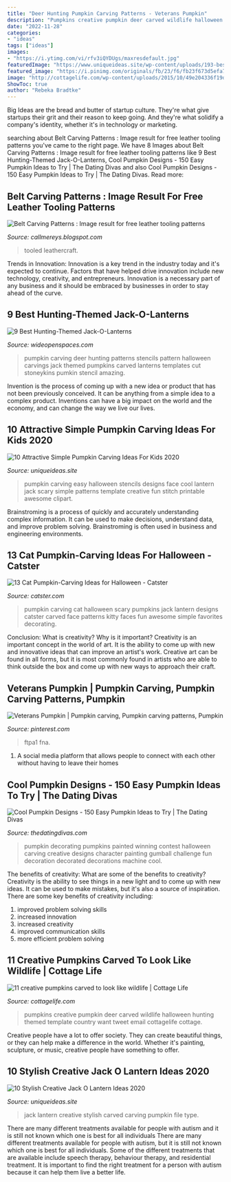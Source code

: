 ```yaml
---
title: "Deer Hunting Pumpkin Carving Patterns - Veterans Pumpkin"
description: "Pumpkins creative pumpkin deer carved wildlife halloween hunting themed template country want tweet email cottagelife cottage"
date: "2022-11-28"
categories:
- "ideas"
tags: ["ideas"]
images:
- "https://i.ytimg.com/vi/rfv3iQYDUgs/maxresdefault.jpg"
featuredImage: "https://www.uniqueideas.site/wp-content/uploads/193-best-carved-images-on-pinterest-carving-pumpkins-pumpkin-art.jpg"
featured_image: "https://i.pinimg.com/originals/fb/23/f6/fb23f673d5efa7b3058ea33e163962f8.jpg"
image: "http://cottagelife.com/wp-content/uploads/2015/10/49e204336f19dd0e998de717ca9f8350.jpg"
ShowToc: true
author: "Rebeka Bradtke"
---
```



Big Ideas are the bread and butter of startup culture. They're what give startups their grit and their reason to keep going. And they're what solidify a company's identity, whether it's in technology or marketing.

	

		
searching about Belt Carving Patterns : Image result for free leather tooling patterns you've came to the right page. We have 8 Images about Belt Carving Patterns : Image result for free leather tooling patterns like 9 Best Hunting-Themed Jack-O-Lanterns, Cool Pumpkin Designs - 150 Easy Pumpkin Ideas to Try | The Dating Divas and also Cool Pumpkin Designs - 150 Easy Pumpkin Ideas to Try | The Dating Divas. Read more:
		
    
## Belt Carving Patterns : Image Result For Free Leather Tooling Patterns

<img loading=lazy src="https://i.ytimg.com/vi/rfv3iQYDUgs/maxresdefault.jpg" onerror="this.onerror=null;this.src='https://tse3.mm.bing.net/th?id=OIP.UHr_gQX1ZZjycROOb6LwAwHaEK&amp;pid=15.1';" alt="Belt Carving Patterns : Image result for free leather tooling patterns">

_Source: callmereys.blogspot.com_

>tooled leathercraft. 

	

Trends in Innovation:
Innovation is a key trend in the industry today and it's expected to continue. Factors that have helped drive innovation include new technology, creativity, and entrepreneurs. Innovation is a necessary part of any business and it should be embraced by businesses in order to stay ahead of the curve.

    
## 9 Best Hunting-Themed Jack-O-Lanterns

<img loading=lazy src="http://cdn0.wideopenspaces.com/wp-content/uploads/2013/10/805558f47a5735ee4e546182132e0083.jpg" onerror="this.onerror=null;this.src='https://tse1.mm.bing.net/th?id=OIP.p5YDPZdrQslYQ732fRfFAwAAAA&amp;pid=15.1';" alt="9 Best Hunting-Themed Jack-O-Lanterns">

_Source: wideopenspaces.com_

>pumpkin carving deer hunting patterns stencils pattern halloween carvings jack themed pumpkins carved lanterns templates cut stoneykins pumkin stencil amazing. 

	

Invention is the process of coming up with a new idea or product that has not been previously conceived. It can be anything from a simple idea to a complex product. Inventions can have a big impact on the world and the economy, and can change the way we live our lives.

    
## 10 Attractive Simple Pumpkin Carving Ideas For Kids 2020

<img loading=lazy src="https://www.uniqueideas.site/wp-content/uploads/halloween-easy-pumpkin-carving-ideas-2017-scary-pumpkin-face-8.jpg" onerror="this.onerror=null;this.src='https://tse2.mm.bing.net/th?id=OIP.RuMj5YW78UZg57am6kMBugHaE6&amp;pid=15.1';" alt="10 Attractive Simple Pumpkin Carving Ideas For Kids 2020">

_Source: uniqueideas.site_

>pumpkin carving easy halloween stencils designs face cool lantern jack scary simple patterns template creative fun stitch printable awesome clipart. 

	

Brainstroming is a process of quickly and accurately understanding complex information. It can be used to make decisions, understand data, and improve problem solving. Brainstroming is often used in business and engineering environments.

    
## 13 Cat Pumpkin-Carving Ideas For Halloween - Catster

<img loading=lazy src="http://www.catster.com/wp-content/uploads/2015/06/9c4b6053e0407788f6f6957a8c7310ef.jpg" onerror="this.onerror=null;this.src='https://tse2.mm.bing.net/th?id=OIP.cPsC156FjNNaIHj7zL1ThwAAAA&amp;pid=15.1';" alt="13 Cat Pumpkin-Carving Ideas for Halloween - Catster">

_Source: catster.com_

>pumpkin carving cat halloween scary pumpkins jack lantern designs catster carved face patterns kitty faces fun awesome simple favorites decorating. 

	

Conclusion: What is creativity? Why is it important?
Creativity is an important concept in the world of art. It is the ability to come up with new and innovative ideas that can improve an artist's work. Creative art can be found in all forms, but it is most commonly found in artists who are able to think outside the box and come up with new ways to approach their craft.

    
## Veterans Pumpkin | Pumpkin Carving, Pumpkin Carving Patterns, Pumpkin

<img loading=lazy src="https://i.pinimg.com/originals/fb/23/f6/fb23f673d5efa7b3058ea33e163962f8.jpg" onerror="this.onerror=null;this.src='https://tse3.mm.bing.net/th?id=OIP.AwL16yoOQysnWejmz1XufgHaLF&amp;pid=15.1';" alt="Veterans Pumpkin | Pumpkin carving, Pumpkin carving patterns, Pumpkin">

_Source: pinterest.com_

>ftpa1 fna. 

	

1. A social media platform that allows people to connect with each other without having to leave their homes 

    
## Cool Pumpkin Designs - 150 Easy Pumpkin Ideas To Try | The Dating Divas

<img loading=lazy src="https://www.thedatingdivas.com/wp-content/uploads/Pumpkin-Challenge-Winning-Ideas.jpg" onerror="this.onerror=null;this.src='https://tse3.mm.bing.net/th?id=OIP.vVx4cvmx2tsGFbYlGCx8-AHaMy&amp;pid=15.1';" alt="Cool Pumpkin Designs - 150 Easy Pumpkin Ideas to Try | The Dating Divas">

_Source: thedatingdivas.com_

>pumpkin decorating pumpkins painted winning contest halloween carving creative designs character painting gumball challenge fun decoration decorated decorations machine cool. 

	

The benefits of creativity: What are some of the benefits to creativity?
Creativity is the ability to see things in a new light and to come up with new ideas. It can be used to make mistakes, but it's also a source of inspiration. There are some key benefits of creativity including: 
1. improved problem solving skills 
2. increased innovation 
3. increased creativity 
4. improved communication skills 
5. more efficient problem solving 

    
## 11 Creative Pumpkins Carved To Look Like Wildlife | Cottage Life

<img loading=lazy src="http://cottagelife.com/wp-content/uploads/2015/10/49e204336f19dd0e998de717ca9f8350.jpg" onerror="this.onerror=null;this.src='https://tse2.mm.bing.net/th?id=OIP.0INnxh7gvCHDm4crkTvZHQHaFj&amp;pid=15.1';" alt="11 creative pumpkins carved to look like wildlife | Cottage Life">

_Source: cottagelife.com_

>pumpkins creative pumpkin deer carved wildlife halloween hunting themed template country want tweet email cottagelife cottage. 

	

Creative people have a lot to offer society. They can create beautiful things, or they can help make a difference in the world. Whether it's painting, sculpture, or music, creative people have something to offer.

    
## 10 Stylish Creative Jack O Lantern Ideas 2020

<img loading=lazy src="https://www.uniqueideas.site/wp-content/uploads/193-best-carved-images-on-pinterest-carving-pumpkins-pumpkin-art.jpg" onerror="this.onerror=null;this.src='https://tse4.mm.bing.net/th?id=OIP.wuxmUND8VLj0LMtPBrE_iwHaLH&amp;pid=15.1';" alt="10 Stylish Creative Jack O Lantern Ideas 2020">

_Source: uniqueideas.site_

>jack lantern creative stylish carved carving pumpkin file type. 

	

There are many different treatments available for people with autism and it is still not known which one is best for all individuals
There are many different treatments available for people with autism, but it is still not known which one is best for all individuals. Some of the different treatments that are available include speech therapy, behaviour therapy, and residential treatment. It is important to find the right treatment for a person with autism because it can help them live a better life.

